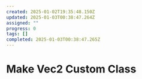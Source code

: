 ```yaml
---
created: 2025-01-02T19:35:48.150Z
updated: 2025-01-03T00:38:47.264Z
assigned: ""
progress: 0
tags: []
completed: 2025-01-03T00:38:47.265Z
---
```


# Make Vec2 Custom Class
